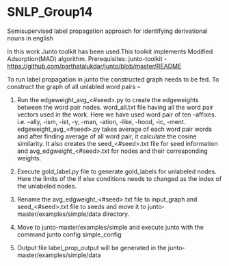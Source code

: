 # SNLP_Group14
Semisupervised label propagation approach for identifying derivational nouns in english

In this work Junto toolkit has been used.This toolkit  implements Modified Adsorption(MAD) algorithm. 
Prerequisites:
junto-toolkit - https://github.com/parthatalukdar/junto/blob/master/README

To run label propagation in junto the constructed graph needs to be fed. 
To construct the graph of all unlabled word pairs – 
1.	Run the edgeweight_avg_<#seed>.py to create the edgeweights between the word pair nodes. word_all.txt file having all the word pair vectors used in the work. Here we have used word pair of ten –affixes. i.e. –ally, -ism, -ist, -y, -man, -ation, -like, -hood, -ic, -ment. edgeweight_avg_<#seed>.py  takes average of each word pair words and after finding average of all word pair, it calculate the cosine similarity. It also creates the seed_<#seed>.txt file for seed information and avg_edgweight_<#seed>.txt for nodes and their corresponding weights.

2.	Execute gold_label.py file to generate gold_labels for unlabeled nodes. Here the limits of the if else conditions needs to changed as the index of the unlabeled nodes.


3.	Rename the avg_edgweight_<#seed>.txt  file to input_graph and seed_<#seed>.txt file to seeds  and move it to junto-master/examples/simple/data directory.

4.	Move to junto-master/examples/simple and execute junto with the command junto config simple_config 

5.	Output file label_prop_output will be generated in the junto-master/examples/simple/data



